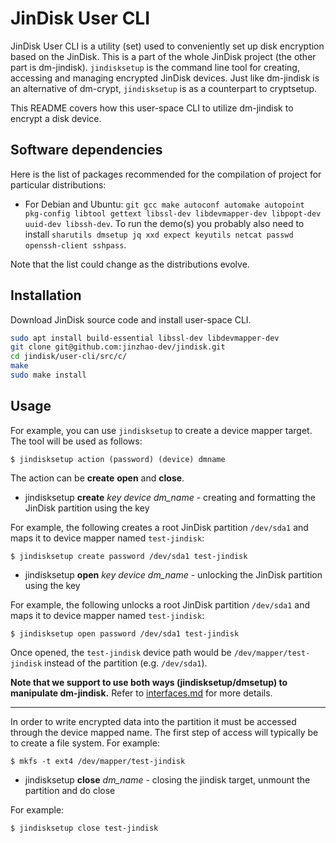 # JinDisk User CLI

JinDisk User CLI is a utility (set) used to conveniently set up disk encryption based on the JinDisk. This is a part of the whole JinDisk project (the other part is dm-jindisk). `jindisksetup` is the command line tool for creating, accessing and managing encrypted JinDisk devices. Just like dm-jindisk is an alternative of dm-crypt, `jindisksetup` is as a counterpart to cryptsetup. 

This README covers how this user-space CLI to utilize dm-jindisk to encrypt a disk device.

## Software dependencies

Here is the list of packages recommended for the compilation of project for particular distributions:

- For Debian and Ubuntu: `git gcc make autoconf automake autopoint pkg-config libtool gettext libssl-dev libdevmapper-dev libpopt-dev uuid-dev libssh-dev`. To run the demo(s) you probably also need to install `sharutils dmsetup jq xxd expect keyutils netcat passwd openssh-client sshpass`.

Note that the list could change as the distributions evolve.

## Installation

Download JinDisk source code and install user-space CLI.

```bash
sudo apt install build-essential libssl-dev libdevmapper-dev
git clone git@github.com:jinzhao-dev/jindisk.git
cd jindisk/user-cli/src/c/
make
sudo make install
```

## Usage

For example, you can use `jindisksetup` to create a device mapper target. The tool will be used as follows:

```
$ jindisksetup action (password) (device) dmname
```

The action can be **create** **open** and **close**.

- jindisksetup **create** *key* *device* *dm_name* - creating and formatting the JinDisk partition using the key

For example, the following creates a root JinDisk partition `/dev/sda1` and maps it to device mapper named `test-jindisk`:

```
$ jindisksetup create password /dev/sda1 test-jindisk
```

- jindisksetup **open** *key* *device* *dm_name* - unlocking the JinDisk partition using the key

For example, the following unlocks a root JinDisk partition `/dev/sda1` and maps it to device mapper named `test-jindisk`:

```
$ jindisksetup open password /dev/sda1 test-jindisk
```

Once opened, the `test-jindisk` device path would be `/dev/mapper/test-jindisk` instead of the partition (e.g. `/dev/sda1`).

**Note that we support to use both ways (jindisksetup/dmsetup) to manipulate dm-jindisk.** Refer to [interfaces.md](../docs/interfaces.md) for more details.

---

In order to write encrypted data into the partition it must be accessed through the device mapped name. The first step of access will typically be to create a file system. For example:

```
$ mkfs -t ext4 /dev/mapper/test-jindisk
```

- jindisksetup **close** *dm_name* - closing the jindisk target, unmount the partition and do close

For example:

```
$ jindisksetup close test-jindisk
```
